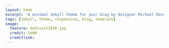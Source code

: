 ```yaml
---
layout: home
excerpt: "A minimal Jekyll theme for your blog by designer Michael Rose."
tags: [Jekyll, theme, responsive, blog, template]
image:
  feature: dedissel2016.jpg
  credit: SebM
  creditlink: 
---
```

